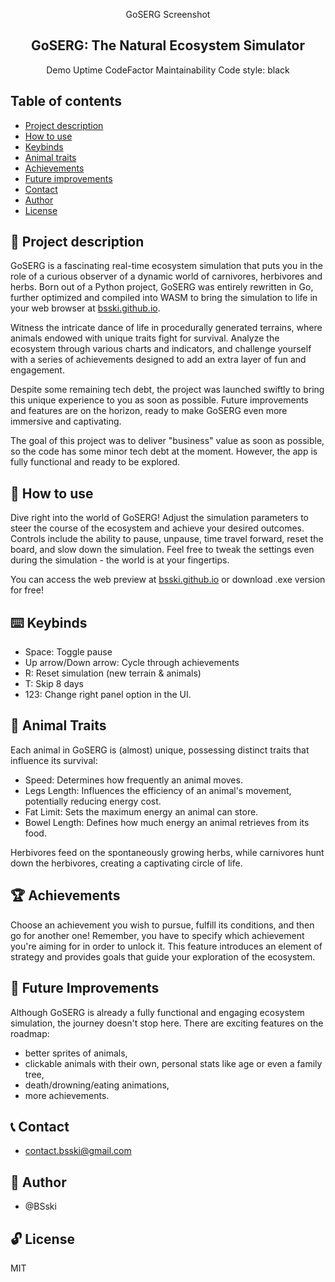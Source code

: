 <div markdown="1" align="center">    

GoSERG Screenshot

</div>


<p align="center"><h2 align="center">GoSERG: The Natural Ecosystem Simulator</h2></p>


<div markdown="1" align="center">

Demo Uptime
CodeFactor
Maintainability
Code style: black

</div>


## Table of contents

* [Project description](#scroll-project-description)
* [How to use](#game_die-how-to-use)
* [Keybinds](#keyboard-keybinds)
* [Animal traits](#turtle-animal-traits)
* [Achievements](#trophy-achievements)
* [Future improvements](#rocket-future-improvements)
* [Contact](#telephone_receiver-contact)
* [Author](#construction_worker-author)
* [License](#unlock-license)


## :scroll: Project description

GoSERG is a fascinating real-time ecosystem simulation that puts you in the role of a curious observer
of a dynamic world of carnivores, herbivores and herbs. Born out of a Python project, GoSERG was entirely rewritten
in Go, further optimized and compiled into WASM to bring the simulation to life in your web browser at [bsski.github.io](bsski.github.io).

Witness the intricate dance of life in procedurally generated terrains, where animals endowed with
unique traits fight for survival. Analyze the ecosystem through various charts and indicators,
and challenge yourself with a series of achievements designed to add an extra layer of fun and engagement.

Despite some remaining tech debt, the project was launched swiftly to bring this unique experience
to you as soon as possible. Future improvements and features are on the horizon, ready to make GoSERG
even more immersive and captivating.

The goal of this project was to deliver "business" value as soon as possible, so the code has some minor
tech debt at the moment. However, the app is fully functional and ready to be explored.


## :game_die: How to use

Dive right into the world of GoSERG!
Adjust the simulation parameters to steer the course of the ecosystem and achieve your desired outcomes.
Controls include the ability to pause, unpause, time travel forward, reset the board, and slow down the simulation.
Feel free to tweak the settings even during the simulation - the world is at your fingertips.

You can access the web preview at [bsski.github.io](bsski.github.io) or download .exe version for free!


## :keyboard: Keybinds

- Space: Toggle pause
- Up arrow/Down arrow: Cycle through achievements
- R: Reset simulation (new terrain & animals)
- T: Skip 8 days
- 123: Change right panel option in the UI.


## :turtle: Animal Traits

Each animal in GoSERG is (almost) unique, possessing distinct traits that influence its survival:

- Speed: Determines how frequently an animal moves.
- Legs Length: Influences the efficiency of an animal's movement, potentially reducing energy cost.
- Fat Limit: Sets the maximum energy an animal can store.
- Bowel Length: Defines how much energy an animal retrieves from its food.

Herbivores feed on the spontaneously growing herbs, while carnivores hunt down the herbivores, creating a captivating circle of life.


## :trophy: Achievements

Choose an achievement you wish to pursue, fulfill its conditions, and then go for another one!
Remember, you have to specify which achievement you're aiming for in order to unlock it.
This feature introduces an element of strategy and provides goals that guide your exploration of the ecosystem.


## :rocket: Future Improvements

Although GoSERG is already a fully functional and engaging ecosystem simulation, the journey doesn't stop here.
There are exciting features on the roadmap:
- better sprites of animals,
- clickable animals with their own, personal stats like age or even a family tree,
- death/drowning/eating animations,
- more achievements.


## :telephone_receiver: Contact

- contact.bsski@gmail.com

## :construction_worker: Author

- @BSski

## :unlock: License

MIT